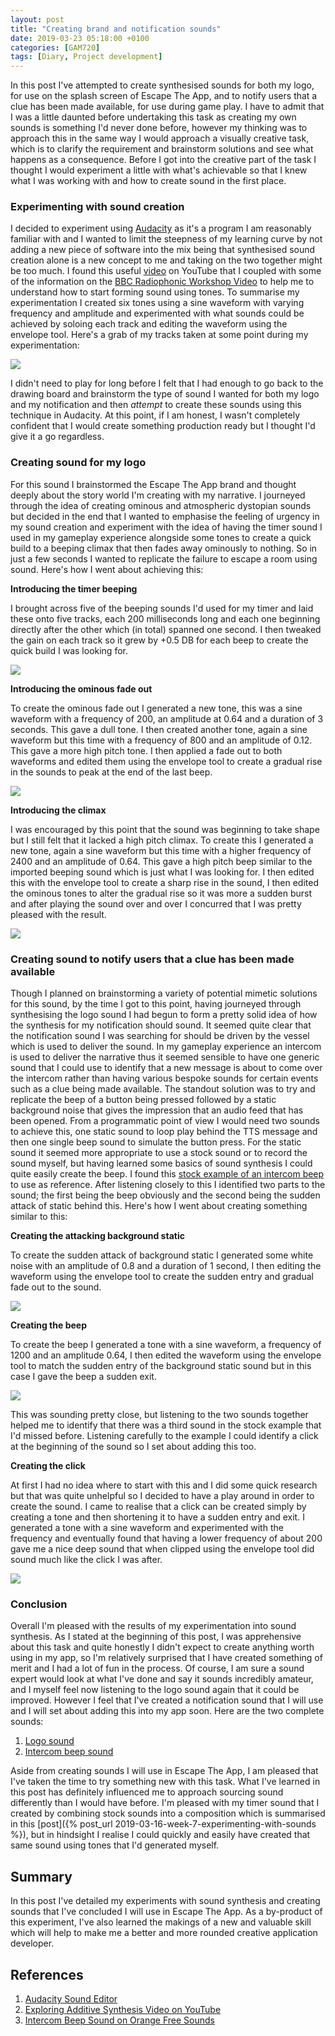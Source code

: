 ```yaml
---
layout: post
title: "Creating brand and notification sounds"
date: 2019-03-23 05:18:00 +0100
categories: [GAM720]
tags: [Diary, Project development]
---
```


In this post I've attempted to create synthesised sounds for both my logo, for use on the splash screen of Escape The App, and to notify users that a clue has been made available, for use during game play. I have to admit that I was a little daunted before undertaking this task as creating my own sounds is something I'd never done before, however my thinking was to approach this in the same way I would approach a visually creative task, which is to clarify the requirement and brainstorm solutions and see what happens as a consequence. Before I got into the creative part of the task I thought I would experiment a little with what's achievable so that I knew what I was working with and how to create sound in the first place.

### Experimenting with sound creation

I decided to experiment using [Audacity](https://www.audacityteam.org) as it's a program I am reasonably familiar with and I wanted to limit the steepness of my learning curve by not adding a new piece of software into the mix being that synthesised sound creation alone is a new concept to me and taking on the two together might be too much. I found this useful [video](https://www.youtube.com/watch?v=1ngGaYIzvsU) on YouTube that I coupled with some of the information on the [BBC Radiophonic Workshop Video](https://falmouthflexible.instructure.com/courses/296/pages/week-8-bbc-radiophonic-workshop?module_item_id=19103) to help me to understand how to start forming sound using tones. To summarise my experimentation I created six tones using a sine waveform with varying frequency and amplitude and experimented with what sounds could be achieved by soloing each track and editing the waveform using the envelope tool. Here's a grab of my tracks taken at some point during my experimentation:

![](/assets/img/GAM720_Wk8_Audacity--001.png)

I didn't need to play for long before I felt that I had enough to go back to the drawing board and brainstorm the type of sound I wanted for both my logo and my notification and then *attempt* to create these sounds using this technique in Audacity. At this point, if I am honest, I wasn't completely confident that I would create something production ready but I thought I'd give it a go regardless.

### Creating sound for my logo

For this sound I brainstormed the Escape The App brand and thought deeply about the story world I'm creating with my narrative. I journeyed through the idea of creating ominous and atmospheric dystopian sounds but decided in the end that I wanted to emphasise the feeling of urgency in my sound creation and experiment with the idea of having the timer sound I used in my gameplay experience alongside some tones to create a quick build to a beeping climax that then fades away ominously to nothing. So in just a few seconds I wanted to replicate the failure to escape a room using sound. Here's how I went about achieving this:

**Introducing the timer beeping**

I brought across five of the beeping sounds I'd used for my timer and laid these onto five tracks, each 200 milliseconds long and each one beginning directly after the other which (in total) spanned one second. I then tweaked the gain on each track so it grew by +0.5 DB for each beep to create the quick build I was looking for.

![](/assets/img/GAM720_Wk8_Audacity--002.png)

**Introducing the ominous fade out**

To create the ominous fade out I generated a new tone, this was a sine waveform with a frequency of 200, an amplitude at 0.64 and a duration of 3 seconds. This gave a dull tone. I then created another tone, again a sine waveform but this time with a frequency of 800 and an amplitude of 0.12. This gave a more high pitch tone. I then applied a fade out to both waveforms and edited them using the envelope tool to create a gradual rise in the sounds to peak at the end of the last beep.

![](/assets/img/GAM720_Wk8_Audacity--003.png)

**Introducing the climax**

I was encouraged by this point that the sound was beginning to take shape but I still felt that it lacked a high pitch climax. To create this I generated a new tone, again a sine waveform but this time with a higher frequency of 2400 and an amplitude of 0.64. This gave a high pitch beep similar to the imported beeping sound which is just what I was looking for. I then edited this with the envelope tool to create a sharp rise in the sound, I then edited the ominous tones to alter the gradual rise so it was more a sudden burst and after playing the sound over and over I concurred that I was pretty pleased with the result.

![](/assets/img/GAM720_Wk8_Audacity--004.png)

### Creating sound to notify users that a clue has been made available

Though I planned on brainstorming a variety of potential mimetic solutions for this sound, by the time I got to this point, having journeyed through synthesising the logo sound I had begun to form a pretty solid idea of how the synthesis for my notification should sound. It seemed quite clear that the notification sound I was searching for should be driven by the vessel which is used to deliver the sound. In my gameplay experience an intercom is used to deliver the narrative thus it seemed sensible to have one generic sound that I could use to identify that a new message is about to come over the intercom rather than having various bespoke sounds for certain events such as a clue being made available. The standout solution was to try and replicate the beep of a button being pressed followed by a static background noise that gives the impression that an audio feed that has been opened. From a programmatic point of view I would need two sounds to achieve this, one static sound to loop play behind the TTS message and then one single beep sound to simulate the button press. For the static sound it seemed more appropriate to use a stock sound or to record the sound myself, but having learned some basics of sound synthesis I could quite easily create the beep. I found this [stock example of an intercom beep](http://www.orangefreesounds.com/intercom-beep-sound) to use as reference. After listening closely to this I identified two parts to the sound; the first being the beep obviously and the second being the sudden attack of static behind this. Here's how I went about creating something similar to this:

**Creating the attacking background static**

To create the sudden attack of background static I generated some white noise with an amplitude of 0.8 and a duration of 1 second, I then editing the waveform using the envelope tool to create the sudden entry and gradual fade out to the sound.

![](/assets/img/GAM720_Wk8_Audacity--005.png)

**Creating the beep**

To create the beep I generated a tone with a sine waveform, a frequency of 1200 and an amplitude 0.64, I then edited the waveform using the envelope tool to match the sudden entry of the background static sound but in this case I gave the beep a sudden exit.   

![](/assets/img/GAM720_Wk8_Audacity--006.png)

This was sounding pretty close, but listening to the two sounds together helped me to identify that there was a third sound in the stock example that I'd missed before. Listening carefully to the example I could identify a click at the beginning of the sound so I set about adding this too.

**Creating the click**

At first I had no idea where to start with this and I did some quick research but that was quite unhelpful so I decided to have a play around in order to create the sound. I came to realise that a click can be created simply by creating a tone and then shortening it to have a sudden entry and exit. I generated a tone with a sine waveform and experimented with the frequency and eventually found that having a lower frequency of about 200 gave me a nice deep sound that when clipped using the envelope tool did sound much like the click I was after.

![](/assets/img/GAM720_Wk8_Audacity--007.png)

### Conclusion

Overall I'm pleased with the results of my experimentation into sound synthesis. As I stated at the beginning of this post, I was apprehensive about this task and quite honestly I didn't expect to create anything worth using in my app, so I'm relatively surprised that I have created something of merit and I had a lot of fun in the process. Of course, I am sure a sound expert would look at what I've done and say it sounds incredibly amateur, and I myself feel now listening to the logo sound again that it could be improved. However I feel that I've created a notification sound that I will use and I will set about adding this into my app soon. Here are the two complete sounds:

1. [Logo sound](/assets/sound/GAM720_Wk8_LogoSound.mp3)
2. [Intercom beep sound](/assets/sound/GAM720_Wk8_IntercomBeep.mp3)

Aside from creating sounds I will use in Escape The App, I am pleased that I've taken the time to try something new with this task. What I've learned in this post has definitely influenced me to approach sourcing sound differently than I would have before. I'm pleased with my timer sound that I created by combining stock sounds into a composition which is summarised in this [post]({% post_url 2019-03-16-week-7-experimenting-with-sounds %}), but in hindsight I realise I could quickly and easily have created that same sound using tones that I'd generated myself.

## Summary

In this post I've detailed my experiments with sound synthesis and creating sounds that I've concluded I will use in Escape The App. As a by-product of this experiment, I've also learned the makings of a new and valuable skill which will help to make me a better and more rounded creative application developer.

## References

1. [Audacity Sound Editor](https://www.audacityteam.org)
2. [Exploring Additive Synthesis Video on YouTube](https://www.youtube.com/watch?v=1ngGaYIzvsU)
3. [Intercom Beep Sound on Orange Free Sounds](http://www.orangefreesounds.com/intercom-beep-sound)
